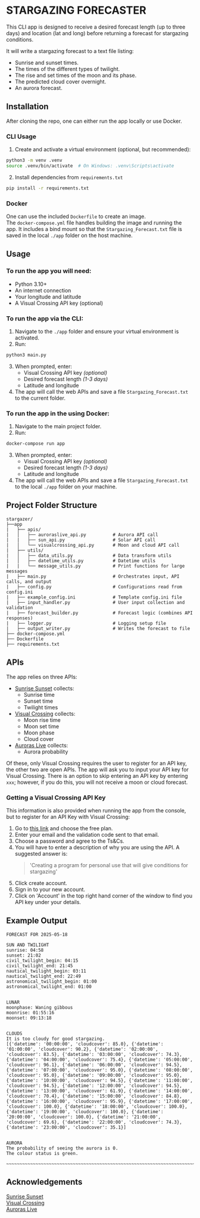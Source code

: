 # STARGAZING FORECASTER

This CLI app is designed to receive a desired forecast length (up to three
days) and location (lat and long) before returning a forecast for stargazing
conditions.

It will write a stargazing forecast to a text file listing:
- Sunrise and sunset times.
- The times of the different types of twilight.
- The rise and set times of the moon and its phase.
- The predicted cloud cover overnight.
- An aurora forecast.

## Installation
After cloning the repo, one can either run the app locally or use Docker.

### CLI Usage
1. Create and activate a virtual environment (optional, but recommended):

```bash
python3 -m venv .venv
source .venv/bin/activate  # On Windows: .venv\Scripts\activate
```
2. Install dependencies from `requirements.txt`
```bash
pip install -r requirements.txt
```
### Docker
One can use the included `Dockerfile` to create an image.  
The `docker-compose.yml` file handles building the image and running the app. It includes a bind mount so that the `Stargazing_Forecast.txt` file is saved in the local `./app` folder on the host machine.

## Usage
### To run the app you will need:
- Python 3.10+
- An internet connection
- Your longitude and latitude
- A Visual Crossing API key (optional)

### To run the app via the CLI:
1. Navigate to the `./app` folder and ensure your virtual environment is activated.
2. Run:
```bash
python3 main.py
```
3. When prompted, enter:
    - Visual Crossing API key _(optional)_
    - Desired forecast length _(1-3 days)_
    - Latitude and longitude
4. The app will call the web APIs and save a file `Stargazing_Forecast.txt` to the current folder.

### To run the app in the using Docker:
1. Navigate to the main project folder.
2. Run:
```bash
docker-compose run app
```
3. When prompted, enter:
    - Visual Crossing API key _(optional)_
    - Desired forecast length _(1-3 days)_
    - Latitude and longitude
4. The app will call the web APIs and save a file `Stargazing_Forecast.txt` to the local `./app` folder on your machine.

## Project Folder Structure
```
stargazer/
├──app
|   ├── apis/
|   │   ├── auroraslive_api.py          # Aurora API call
|   |   ├── sun_api.py                  # Solar API call
|   │   └── visualcrossing_api.py       # Moon and cloud API call
|   ├── utils/
|   │   ├── data_utils.py               # Data transform utils
|   │   ├── datetime_utils.py           # Datetime utils
|   |   └── message_utils.py            # Print functions for large messages
|   ├── main.py                         # Orchestrates input, API calls, and output
|   ├── config.py                       # Configurations read from config.ini
|   ├── example_config.ini              # Template config.ini file
|   ├── input_handler.py                # User input collection and validation
|   ├── forecast_builder.py             # Forecast logic (combines API responses)
|   ├── logger.py                       # Logging setup file
|   ├── output_writer.py                # Writes the forecast to file
├── docker-compose.yml
├── Dockerfile
├── requirements.txt
```

## APIs
The app relies on three APIs:
- [Sunrise Sunset](https://sunrise-sunset.org) collects:
    - Sunrise time
    - Sunset time
    - Twilight times
- [Visual Crossing](https://www.visualcrossing.com) collects:
    - Moon rise time
    - Moon set time
    - Moon phase
    - Cloud cover
- [Auroras Live](http://auroraslive.io) collects:
    - Aurora probability

Of these, only Visual Crossing requires the user to register for an API key,
the other two are open APIs. The app will ask you to input your API key for
Visual Crossing. There is an option to skip entering an API key by entering
`xxx`; however, if you do this, you will not receive a moon or cloud forecast.

### Getting a Visual Crossing API Key
This information is also provided when running the app from the console, but to
register for an API Key with Visual Crossing:
1. Go to [this link](https://www.visualcrossing.com/weather-data-editions) and
choose the free plan.
2. Enter your email and the validation code sent to that email.
3. Choose a password and agree to the Ts&Cs.
4. You will have to enter a description of why you are using the API. A
suggested answer is:
    > 'Creating a program for personal use that will give conditions for
    stargazing'
5. Click create account.
6. Sign in to your new account.
7. Click on 'Account' in the top right hand corner of the window to find you
API key under your details.

## Example Output
```
FORECAST FOR 2025-05-18

SUN AND TWILIGHT
sunrise: 04:58
sunset: 21:02
civil_twilight_begin: 04:15
civil_twilight_end: 21:45
nautical_twilight_begin: 03:11
nautical_twilight_end: 22:49
astronomical_twilight_begin: 01:00
astronomical_twilight_end: 01:00


LUNAR
moonphase: Waning gibbous
moonrise: 01:55:16
moonset: 09:13:18


CLOUDS
It is too cloudy for good stargazing.
[{'datetime': '00:00:00', 'cloudcover': 85.0}, {'datetime': '01:00:00', 'cloudcover': 90.2}, {'datetime': '02:00:00', 'cloudcover': 83.5}, {'datetime': '03:00:00', 'cloudcover': 74.3}, {'datetime': '04:00:00', 'cloudcover': 75.4}, {'datetime': '05:00:00', 'cloudcover': 96.1}, {'datetime': '06:00:00', 'cloudcover': 94.5}, {'datetime': '07:00:00', 'cloudcover': 95.0}, {'datetime': '08:00:00', 'cloudcover': 95.0}, {'datetime': '09:00:00', 'cloudcover': 95.0}, {'datetime': '10:00:00', 'cloudcover': 94.5}, {'datetime': '11:00:00', 'cloudcover': 94.5}, {'datetime': '12:00:00', 'cloudcover': 94.5}, {'datetime': '13:00:00', 'cloudcover': 61.9}, {'datetime': '14:00:00', 'cloudcover': 70.4}, {'datetime': '15:00:00', 'cloudcover': 84.8}, {'datetime': '16:00:00', 'cloudcover': 95.9}, {'datetime': '17:00:00', 'cloudcover': 100.0}, {'datetime': '18:00:00', 'cloudcover': 100.0}, {'datetime': '19:00:00', 'cloudcover': 100.0}, {'datetime': '20:00:00', 'cloudcover': 100.0}, {'datetime': '21:00:00', 'cloudcover': 69.6}, {'datetime': '22:00:00', 'cloudcover': 74.3}, {'datetime': '23:00:00', 'cloudcover': 35.1}]


AURORA
The probability of seeing the aurora is 0.
The colour status is green.

~~~~~~~~~~~~~~~~~~~~~~~~~~~~~~~~~~~~~~~~~~~~~~~~~~~~~~~~~~~~~~~~~~~~~~~~~~~

```


## Acknowledgements
[Sunrise Sunset](https://sunrise-sunset.org)  
[Visual Crossing](https://www.visualcrossing.com)  
[Auroras Live](http://auroraslive.io)  